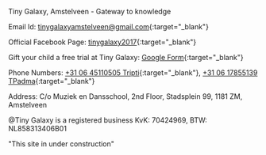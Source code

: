Tiny Galaxy, Amstelveen - Gateway to knowledge

Email Id: [tinygalaxyamstelveen@gmail.com](mailto:tinygalaxyamstelveen@gmail.com){:target="_blank"}

Official Facebook Page: [tinygalaxy2017](https://www.facebook.com/tinygalaxy2017/){:target="_blank"}

Gift your child a free trial at Tiny Galaxy: [Google Form](https://shorturl.at/mSUV5){:target="_blank"}

Phone Numbers: [+31 06 45110505 Tripti](tel:+31645110505){:target="_blank"}, [+31 06 17855139 TPadma](tel:+31617855139){:target="_blank"}


Address: C/o Muziek en Dansschool, 2nd Floor,
         Stadsplein 99,
         1181 ZM, Amstelveen

@Tiny Galaxy is a registered business KvK: 70424969, BTW: NL858313406B01


"This site in under construction"
